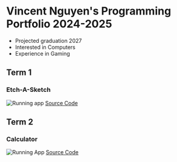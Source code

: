 # Vincent Nguyen's Programming Portfolio 2024-2025

* Projected graduation 2027
* Interested in Computers
* Experience in Gaming

## Term 1
### Etch-A-Sketch
![Running app]((https://github.com/Chicken3847/programming1/blob/main/images/Sketch.png?raw=true))
[Source Code](https://github.com/Chicken3847/programming1/tree/main/EtchASketch)

## Term 2
### Calculator
![Running App]((https://github.com/Chicken3847/programming1/blob/main/images/Calc.png?raw=true))
[Source Code](https://github.com/Chicken3847/programming1/tree/main/src/Calculatorkj)
